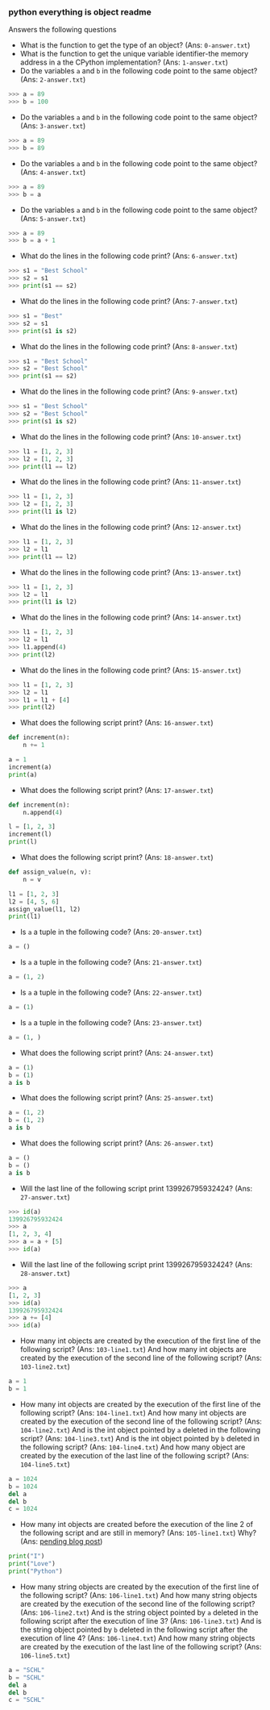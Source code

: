 ### python everything is object readme

Answers the following questions
- What is the function to get the type of an object? (Ans: `0-answer.txt`)
- What is the function to get the unique variable identifier-the memory address in a the CPython implementation? (Ans: `1-answer.txt`)
- Do the variables `a` and `b` in the following code point to the same object? (Ans: `2-answer.txt`)
```python
>>> a = 89
>>> b = 100
```
- Do the variables `a` and `b` in the following code point to the same object? (Ans: `3-answer.txt`)
```python
>>> a = 89
>>> b = 89
```
- Do the variables `a` and `b` in the following code point to the same object? (Ans: `4-answer.txt`)
```python
>>> a = 89
>>> b = a
```
- Do the variables `a` and `b` in the following code point to the same object? (Ans: `5-answer.txt`)
```python
>>> a = 89
>>> b = a + 1
```
- What do the lines in the following code print? (Ans: `6-answer.txt`)
```python
>>> s1 = "Best School"
>>> s2 = s1
>>> print(s1 == s2)
```
- What do the lines in the following code print? (Ans: `7-answer.txt`)
```python
>>> s1 = "Best"
>>> s2 = s1
>>> print(s1 is s2)
```
- What do the lines in the following code print? (Ans: `8-answer.txt`)
```python
>>> s1 = "Best School"
>>> s2 = "Best School"
>>> print(s1 == s2)
```
- What do the lines in the following code print? (Ans: `9-answer.txt`)
```python
>>> s1 = "Best School"
>>> s2 = "Best School"
>>> print(s1 is s2)
```
- What do the lines in the following code print? (Ans: `10-answer.txt`)
```python
>>> l1 = [1, 2, 3]
>>> l2 = [1, 2, 3]
>>> print(l1 == l2)
```
- What do the lines in the following code print? (Ans: `11-answer.txt`)
```python
>>> l1 = [1, 2, 3]
>>> l2 = [1, 2, 3]
>>> print(l1 is l2)
```
- What do the lines in the following code print? (Ans: `12-answer.txt`)
```python
>>> l1 = [1, 2, 3]
>>> l2 = l1
>>> print(l1 == l2)
```
- What do the lines in the following code print? (Ans: `13-answer.txt`)
```python
>>> l1 = [1, 2, 3]
>>> l2 = l1
>>> print(l1 is l2)
```
- What do the lines in the following code print? (Ans: `14-answer.txt`)
```python
>>> l1 = [1, 2, 3]
>>> l2 = l1
>>> l1.append(4)
>>> print(l2)
```
- What do the lines in the following code print? (Ans: `15-answer.txt`)
```python
>>> l1 = [1, 2, 3]
>>> l2 = l1
>>> l1 = l1 + [4]
>>> print(l2)
```
- What does the following script print? (Ans: `16-answer.txt`)
```python
def increment(n):
    n += 1

a = 1
increment(a)
print(a)
```
- What does the following script print? (Ans: `17-answer.txt`)
```python
def increment(n):
    n.append(4)

l = [1, 2, 3]
increment(l)
print(l)
```
- What does the following script print? (Ans: `18-answer.txt`)
```python
def assign_value(n, v):
    n = v

l1 = [1, 2, 3]
l2 = [4, 5, 6]
assign_value(l1, l2)
print(l1)
```
- Is `a` a tuple in the following code? (Ans: `20-answer.txt`)
```python
a = ()
```
- Is `a` a tuple in the following code? (Ans: `21-answer.txt`)
```python
a = (1, 2)
```
- Is `a` a tuple in the following code? (Ans: `22-answer.txt`)
```python
a = (1)
```
- Is `a` a tuple in the following code? (Ans: `23-answer.txt`)
```python
a = (1, )
```
- What does the following script print? (Ans: `24-answer.txt`)
```python
a = (1)
b = (1)
a is b
```
- What does the following script print? (Ans: `25-answer.txt`)
```python
a = (1, 2)
b = (1, 2)
a is b
```
- What does the following script print? (Ans: `26-answer.txt`)
```python
a = ()
b = ()
a is b
```
- Will the last line of the following script print 139926795932424? (Ans: `27-answer.txt`)
```python
>>> id(a)
139926795932424
>>> a
[1, 2, 3, 4]
>>> a = a + [5]
>>> id(a)
```
- Will the last line of the following script print 139926795932424? (Ans: `28-answer.txt`)
```python
>>> a
[1, 2, 3]
>>> id(a)
139926795932424
>>> a += [4]
>>> id(a)
```
- How many int objects are created by the execution of the first line of the following script? (Ans: `103-line1.txt`) And how many int objects are created by the execution of the second line of the following script? (Ans: `103-line2.txt`)
```python
a = 1
b = 1
```
- How many int objects are created by the execution of the first line of the following script? (Ans: `104-line1.txt`) And how many int objects are created by the execution of the second line of the following script? (Ans: `104-line2.txt`) And is the int object pointed by `a` deleted in the following script? (Ans: `104-line3.txt`) And is the int object pointed by `b` deleted in the following script? (Ans: `104-line4.txt`) And how many object are created by the execution of the last line of the following script? (Ans: `104-line5.txt`)
```python
a = 1024
b = 1024
del a
del b
c = 1024
```
- How many int objects are created before the execution of the line 2 of the following script and are still in memory? (Ans: `105-line1.txt`) Why? (Ans: [pending blog post]())
```python
print("I")
print("Love")
print("Python")
```
- How many string objects are created by the execution of the first line of the following script? (Ans: `106-line1.txt`) And how many string objects are created by the execution of the second line of the following script? (Ans: `106-line2.txt`) And is the string object pointed by `a` deleted in the following script after the execution of line 3? (Ans: `106-line3.txt`) And is the string object pointed by `b` deleted in the following script after the execution of line 4? (Ans: `106-line4.txt`) And how many string objects are created by the execution of the last line of the following script? (Ans: `106-line5.txt`)
```python
a = "SCHL"
b = "SCHL"
del a
del b
c = "SCHL"
```
